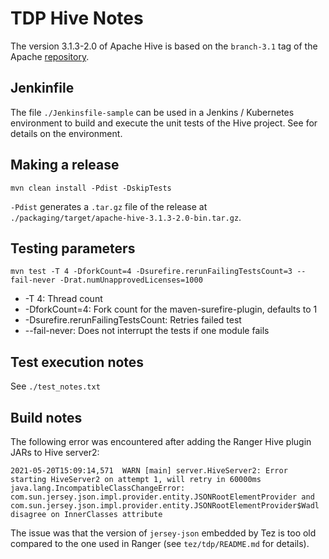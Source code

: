 # TDP Hive Notes

The version 3.1.3-2.0 of Apache Hive is based on the `branch-3.1` tag of the Apache [repository](https://github.com/apache/hive/tree/branch-3.1).

## Jenkinfile

The file `./Jenkinsfile-sample` can be used in a Jenkins / Kubernetes environment to build and execute the unit tests of the Hive project. See []() for details on the environment.

## Making a release

```
mvn clean install -Pdist -DskipTests
```

`-Pdist` generates a `.tar.gz` file of the release at `./packaging/target/apache-hive-3.1.3-2.0-bin.tar.gz`.

## Testing parameters

```
mvn test -T 4 -DforkCount=4 -Dsurefire.rerunFailingTestsCount=3 --fail-never -Drat.numUnapprovedLicenses=1000
```

- -T 4: Thread count
- -DforkCount=4: Fork count for the maven-surefire-plugin, defaults to 1
- -Dsurefire.rerunFailingTestsCount: Retries failed test
- --fail-never: Does not interrupt the tests if one module fails

## Test execution notes

See `./test_notes.txt`

## Build notes

The following error was encountered after adding the Ranger Hive plugin JARs to Hive server2:

```
2021-05-20T15:09:14,571  WARN [main] server.HiveServer2: Error starting HiveServer2 on attempt 1, will retry in 60000ms
java.lang.IncompatibleClassChangeError: com.sun.jersey.json.impl.provider.entity.JSONRootElementProvider and com.sun.jersey.json.impl.provider.entity.JSONRootElementProvider$Wadl disagree on InnerClasses attribute
```

The issue was that the version of `jersey-json` embedded by Tez is too old compared to the one used in Ranger (see `tez/tdp/README.md` for details).
